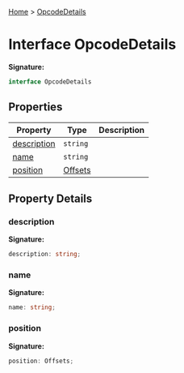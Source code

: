 [Home](../index.md) &gt; [OpcodeDetails](./opcodedetails.md)

# Interface OpcodeDetails

<b>Signature:</b>

```typescript
interface OpcodeDetails 
```

## Properties

|  Property | Type | Description |
|  --- | --- | --- |
|  [description](./opcodedetails.md#description-property) | `string` |  |
|  [name](./opcodedetails.md#name-property) | `string` |  |
|  [position](./opcodedetails.md#position-property) | [Offsets](../types/offsets.md) |  |

## Property Details

<a id="description-property"></a>

### description

<b>Signature:</b>

```typescript
description: string;
```

<a id="name-property"></a>

### name

<b>Signature:</b>

```typescript
name: string;
```

<a id="position-property"></a>

### position

<b>Signature:</b>

```typescript
position: Offsets;
```
